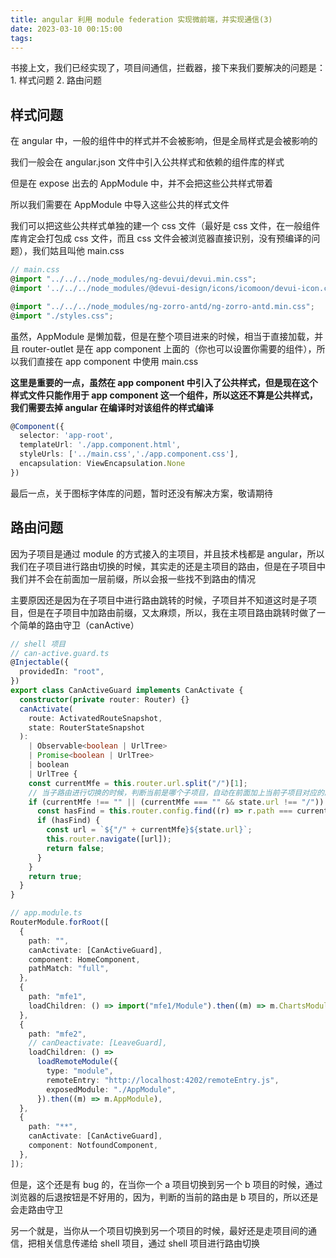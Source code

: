 ```yaml
---
title: angular 利用 module federation 实现微前端，并实现通信(3)
date: 2023-03-10 00:15:00
tags:
---
```


书接上文，我们已经实现了，项目间通信，拦截器，接下来我们要解决的问题是：1. 样式问题 2. 路由问题

## 样式问题

在 angular 中，一般的组件中的样式并不会被影响，但是全局样式是会被影响的

我们一般会在 angular.json 文件中引入公共样式和依赖的组件库的样式

但是在 expose 出去的 AppModule 中，并不会把这些公共样式带着

所以我们需要在 AppModule 中导入这些公共的样式文件

我们可以把这些公共样式单独的建一个 css 文件（最好是 css 文件，在一般组件库肯定会打包成 css 文件，而且 css 文件会被浏览器直接识别，没有预编译的问题），我们姑且叫他 main.css

```typescript
// main.css
@import "../../../node_modules/ng-devui/devui.min.css";
@import '../../../node_modules/@devui-design/icons/icomoon/devui-icon.css';

@import "../../../node_modules/ng-zorro-antd/ng-zorro-antd.min.css";
@import "./styles.css";
```

虽然，AppModule 是懒加载，但是在整个项目进来的时候，相当于直接加载，并且 router-outlet 是在 app component 上面的（你也可以设置你需要的组件），所以我们直接在 app component 中使用 main.css

**这里是重要的一点，虽然在 app component 中引入了公共样式，但是现在这个样式文件只能作用于 app component 这一个组件，所以这还不算是公共样式，我们需要去掉 angular 在编译时对该组件的样式编译**

```typescript
@Component({
  selector: 'app-root',
  templateUrl: './app.component.html',
  styleUrls: ['../main.css','./app.component.css'],
  encapsulation: ViewEncapsulation.None
})
```

最后一点，关于图标字体库的问题，暂时还没有解决方案，敬请期待

## 路由问题

因为子项目是通过 module 的方式接入的主项目，并且技术栈都是 angular，所以我们在子项目进行路由切换的时候，其实走的还是主项目的路由，但是在子项目中我们并不会在前面加一层前缀，所以会报一些找不到路由的情况

主要原因还是因为在子项目中进行路由跳转的时候，子项目并不知道这时是子项目，但是在子项目中加路由前缀，又太麻烦，所以，我在主项目路由跳转时做了一个简单的路由守卫（canActive）

```typescript
// shell 项目
// can-active.guard.ts
@Injectable({
  providedIn: "root",
})
export class CanActiveGuard implements CanActivate {
  constructor(private router: Router) {}
  canActivate(
    route: ActivatedRouteSnapshot,
    state: RouterStateSnapshot
  ):
    | Observable<boolean | UrlTree>
    | Promise<boolean | UrlTree>
    | boolean
    | UrlTree {
    const currentMfe = this.router.url.split("/")[1];
    // 当子路由进行切换的时候，判断当前是哪个子项目，自动在前面加上当前子项目对应的路由前缀
    if (currentMfe !== "" || (currentMfe === "" && state.url !== "/")) {
      const hasFind = this.router.config.find((r) => r.path === currentMfe);
      if (hasFind) {
        const url = `${"/" + currentMfe}${state.url}`;
        this.router.navigate([url]);
        return false;
      }
    }
    return true;
  }
}

// app.module.ts
RouterModule.forRoot([
  {
    path: "",
    canActivate: [CanActiveGuard],
    component: HomeComponent,
    pathMatch: "full",
  },
  {
    path: "mfe1",
    loadChildren: () => import("mfe1/Module").then((m) => m.ChartsModule),
  },
  {
    path: "mfe2",
    // canDeactivate: [LeaveGuard],
    loadChildren: () =>
      loadRemoteModule({
        type: "module",
        remoteEntry: "http://localhost:4202/remoteEntry.js",
        exposedModule: "./AppModule",
      }).then((m) => m.AppModule),
  },
  {
    path: "**",
    canActivate: [CanActiveGuard],
    component: NotfoundComponent,
  },
]);
```

但是，这个还是有 bug 的，在当你一个 a 项目切换到另一个 b 项目的时候，通过浏览器的后退按钮是不好用的，因为，判断的当前的路由是 b 项目的，所以还是会走路由守卫

另一个就是，当你从一个项目切换到另一个项目的时候，最好还是走项目间的通信，把相关信息传递给 shell 项目，通过 shell 项目进行路由切换
